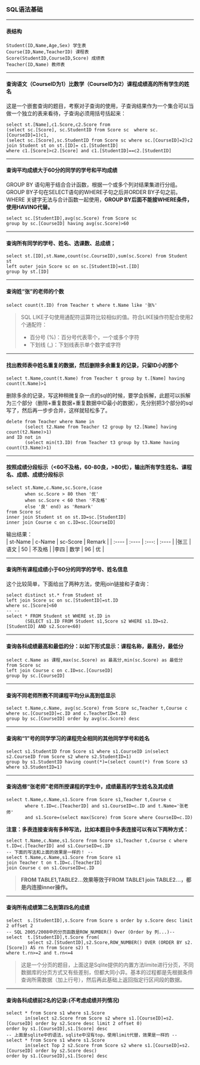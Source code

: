 ### SQL语法基础

---
#### 表结构

```
Student(ID,Name,Age,Sex) 学生表   
Course(ID,Name,TeacherID) 课程表   
Score(StudentID,CourseID,Score) 成绩表   
Teacher(ID,Name) 教师表
```

---
#### 查询语文（CourseID为1）比数学（CourseID为2）课程成绩高的所有学生的姓名

这是一个嵌套查询的题目，考察对子查询的使用，子查询结果作为一个集合可以当做一个独立的表来看待，子查询必须用括号括起来：

```
select st.[Name],c1.Score,c2.Score from
(select sc.[Score], sc.StudentID from Score sc  where sc.[CourseID]=1)c1,
(select sc.[Score],sc.StudentID from Score sc where sc.[CourseID]=2)c2
join Student st on st.[ID]= c1.[StudentID]
where c1.[Score]>c2.[Score] and c1.[StudentID]==c2.[StudentID]
```

---
#### 查询平均成绩大于60分的同学的学号和平均成绩
GROUP BY 语句用于结合合计函数，根据一个或多个列对结果集进行分组。GROUP BY子句在SELECT语句的WHERE子句之后并ORDER BY子句之前。WHERE 关键字无法与合计函数一起使用，**GROUP BY后面不能接WHERE条件，使用HAVING代替。**

```
select sc.[StudentID],avg(sc.Score) from Score sc
group by sc.[CourseID] having avg(sc.Score)>60
```

---
#### 查询所有同学的学号、姓名、选课数、总成绩；

```
select st.[ID],st.Name,count(sc.CourseID),sum(sc.Score) from Student st
left outer join Score sc on sc.[StudentID]=st.[ID]
group by st.[ID]
```

---
#### 查询姓“张”的老师的个数

```
select count(t.ID) from Teacher t where t.Name like '张%'
```
> SQL LIKE子句使用通配符运算符比较相似的值。符合LIKE操作符配合使用2个通配符：  
> - 百分号 (%)：百分号代表零个，一个或多个字符  
> - 下划线 (_)：下划线表示单个数字或字符

---
#### 找出教师表中姓名重复的数据，然后删除多余重复的记录，只留ID小的那个

```
select t.Name,count(t.Name) from Teacher t group by t.[Name] having count(t.Name)>1
```

删除多余的记录，写这种稍微复杂一点的sql的时候，要学会拆解，此题可以拆解为三个部分（删除+重复数据+重复数据中ID最小的数据），先分别把3个部分的sql写了，然后再一步步合并，这样就轻松多了。


```
delete from Teacher where Name in
       (select t2.Name from Teacher t2 group by t2.[Name] having count(t2.Name)>1)
and ID not in
       (select min(t3.ID) from Teacher t3 group by t3.Name having count(t3.Name)>1)
```

---
#### 按照成绩分段标示（<60不及格，60-80良，>80优），输出所有学生姓名、课程名、成绩、成绩分段标示


```
select st.Name,c.Name,sc.Score,(case
       when sc.Score > 80 then '优'       
       when sc.Score < 60 then '不及格'
       else '良' end) as 'Remark'
from Score sc
inner join Student st on st.ID=sc.[StudentID]
inner join Course c on c.ID=sc.[CourseID]
```
输出结果：  
| st-Name | c-Name | sc-Score | Remark |
| :---- | :---- | :---: | :---- |
|张三 | 语文 | 50 | 不及格 | 
|李四 | 数学 | 96 | 优 |

---
#### 查询所有课程成绩小于60分的同学的学号、姓名信息
这个比较简单，下面给出了两种方法，使用join链接和子查询：

```
select distinct st.* from Student st
left join Score sc on sc.[StudentID]=st.ID
where sc.[Score]<60
-- --
select * FROM Student st WHERE st.ID in 
       (SELECT s1.ID FROM Student s1,Score s2 WHERE s1.ID=s2.[StudentID] AND s2.Score<60)
```

---
#### 查询各科成绩最高和最低的分：以如下形式显示：课程名称，最高分，最低分

```
select c.Name as 课程,max(sc.Score) as 最高分,min(sc.Score) as 最低分 from Score sc 
left join Course c on c.ID=sc.[CourseID]
group by sc.[CourseID]
```

---
#### 查询不同老师所教不同课程平均分从高到低显示

```
select t.Name,c.Name, avg(sc.Score) from Score sc,Teacher t,Course c
where sc.[CourseID]=c.ID and c.TeacherID=t.ID
group by sc.[CourseID] order by avg(sc.Score) desc
```

---
#### 查询和“1”号的同学学习的课程完全相同的其他同学学号和姓名

```
select s1.StudentID from Score s1 where s1.CourseID in(select s2.CourseID from Score s2 where s2.StudentID=1)
group by s1.StudentID having count(*)=(select count(*) from Score s3 where s3.StudentID=1)
```

---
#### 查询选修“张老师”老师所授课程的学生中，成绩最高的学生姓名及其成绩


```
select t.Name,c.Name,s1.Score from Score s1,Teacher t,Course c 
       where t.ID=c.[TeacherID] and s1.CourseID=c.ID and t.Name='张老师'
       and s1.Score=(select max(Score) from Score where CourseID=c.ID)
```

**注意：多表连接查询有多种写法，比如本题目中多表连接可以有以下两种方式：**

```
select t.Name,c.Name,s1.Score from Score s1,Teacher t,Course c where t.ID=c.[TeacherID] and s1.CourseID=c.ID 
-- 下面的写法和上面的效果是一样的！ --
select t.Name,c.Name,s1.Score from Score s1
join Teacher t on t.ID=c.[TeacherID] 
join Course c on s1.CourseID=c.ID
```
> **FROM TABLE1,TABLE2…效果等效于FROM TABLE1 join TABLE2…，都是内连接inner操作。**

---
#### 查询所有成绩第二名到第四名的成绩


```
select  s.[StudentID],s.Score from Score s order by s.Score desc limit 2 offset 2
-- SQL 2005/2008中的分页函数是ROW_NUMBER() Over (Order by 列...)--
select  t.[StudentID],t.Score from(
        select s2.[StudentID],s2.Score,ROW_NUMBER() OVER (ORDER BY s2.[Score]) AS rn from Score s2) t
where t.rn>=2 and t.rn<=4
```
> 这是一个分页的题目，上面这是Sqlite提供的内置方法limite进行分页，不同数据库的分页方式又有些差别，但都大同小异。基本的过程都是先根据条件查询所需数据（加上行号），然后再此基础上返回指定行区间段的数据。

---
#### 查询各科成绩前2名的记录:(不考虑成绩并列情况)


```
select * from Score s1 where s1.Score 
       in(select s2.Score from Score s2 where s1.[CourseID]=s2.[CourseID] order by s2.Score desc limit 2 offset 0)
order by s1.[CourseID],s1.[Score] desc
-- 上面是sqlite中的语法，sqlite中没有top，使用limit代替，效果是一样的 --
select * from Score s1 where s1.Score 
       in(select Top 2 s2.Score from Score s2 where s1.[CourseID]=s2.[CourseID] order by s2.Score desc)
order by s1.[CourseID],s1.[Score] desc
```
